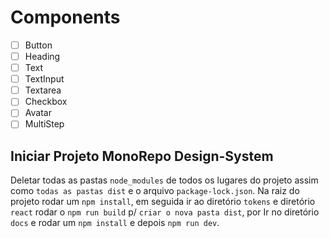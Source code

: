 # Components

- [ ] Button
- [ ] Heading
- [ ] Text
- [ ] TextInput
- [ ] Textarea
- [ ] Checkbox
- [ ] Avatar
- [ ] MultiStep

## Iniciar Projeto MonoRepo Design-System

Deletar todas as pastas `node_modules` de todos os lugares do projeto assim como `todas as pastas dist` e o arquivo `package-lock.json`. Na raiz do projeto rodar um `npm install`, em seguida ir ao diretório `tokens` e diretório `react` rodar o `npm run build` p/ `criar o nova pasta dist`, por Ir no diretório `docs` e rodar um `npm install` e depois ``npm run dev``.